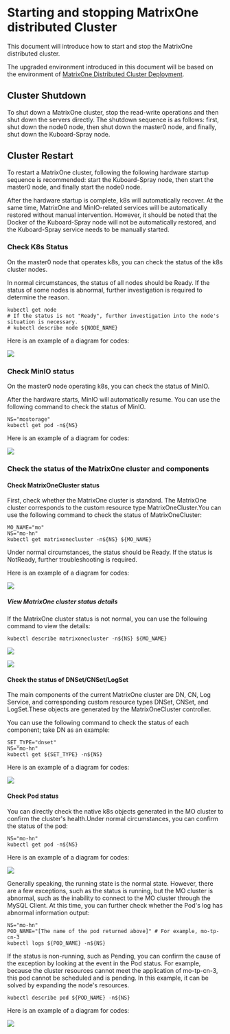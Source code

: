 # Starting and stopping MatrixOne distributed Cluster

This document will introduce how to start and stop the MatrixOne  distributed cluster.

The upgraded environment introduced in this document will be based on the environment of [MatrixOne Distributed Cluster Deployment](deploy-MatrixOne-cluster.md).

## Cluster Shutdown

To shut down a MatrixOne cluster, stop the read-write operations and then shut down the servers directly. The shutdown sequence is as follows: first, shut down the node0 node, then shut down the master0 node, and finally, shut down the Kuboard-Spray node.

## Cluster Restart

To restart a MatrixOne cluster, following the following hardware startup sequence is recommended: start the Kuboard-Spray node, then start the master0 node, and finally start the node0 node.

After the hardware startup is complete, k8s will automatically recover. At the same time, MatrixOne and MinIO-related services will be automatically restored without manual intervention. However, it should be noted that the Docker of the Kuboard-Spray node will not be automatically restored, and the Kuboard-Spray service needs to be manually started.

### Check K8s Status

On the master0 node that operates k8s, you can check the status of the k8s cluster nodes.

In normal circumstances, the status of all nodes should be Ready. If the status of some nodes is abnormal, further investigation is required to determine the reason.

```
kubectl get node
# If the status is not "Ready", further investigation into the node's situation is necessary.
# kubectl describe node ${NODE_NAME}
```

Here is an example of a diagram for codes:

![](https://github.com/matrixorigin/artwork/blob/main/docs/deploy/start-stop-1.png?raw=true)

### Check MinIO status

On the master0 node operating k8s, you can check the status of MinIO.

After the hardware starts, MinIO will automatically resume. You can use the following command to check the status of MinIO.

```
NS="mostorage"
kubectl get pod -n${NS}
```

Here is an example of a diagram for codes:

![](https://github.com/matrixorigin/artwork/blob/main/docs/deploy/start-stop-2.png?raw=true)

### Check the status of the MatrixOne cluster and components

#### Check MatrixOneCluster status

First, check whether the MatrixOne cluster is standard. The MatrixOne cluster corresponds to the custom resource type MatrixOneCluster.You can use the following command to check the status of MatrixOneCluster:

```
MO_NAME="mo"
NS="mo-hn"
kubectl get matrixonecluster -n${NS} ${MO_NAME}
```

Under normal circumstances, the status should be Ready. If the status is NotReady, further troubleshooting is required.

Here is an example of a diagram for codes:

![](https://github.com/matrixorigin/artwork/blob/main/docs/deploy/start-stop-3.png?raw=true)

##### View MatrixOne cluster status details

If the MatrixOne cluster status is not normal, you can use the following command to view the details:

```
kubectl describe matrixonecluster -n${NS} ${MO_NAME}
```

![](https://github.com/matrixorigin/artwork/blob/main/docs/deploy/start-stop-4.png?raw=true)

![](https://github.com/matrixorigin/artwork/blob/main/docs/deploy/start-stop-5.png?raw=true)

#### Check the status of DNSet/CNSet/LogSet

The main components of the current MatrixOne cluster are DN, CN, Log Service, and corresponding custom resource types DNSet, CNSet, and LogSet.These objects are generated by the MatrixOneCluster controller.

You can use the following command to check the status of each component; take DN as an example:

```
SET_TYPE="dnset"
NS="mo-hn"
kubectl get ${SET_TYPE} -n${NS}
```

Here is an example of a diagram for codes:

![](https://github.com/matrixorigin/artwork/blob/main/docs/deploy/start-stop-6.png?raw=true)

#### Check Pod status

You can directly check the native k8s objects generated in the MO cluster to confirm the cluster's health.Under normal circumstances, you can confirm the status of the pod:

```
NS="mo-hn"
kubectl get pod -n${NS}
```

Here is an example of a diagram for codes:

![](https://github.com/matrixorigin/artwork/blob/main/docs/deploy/start-stop-7.png?raw=true)

Generally speaking, the running state is the normal state. However, there are a few exceptions, such as the status is running, but the MO cluster is abnormal, such as the inability to connect to the MO cluster through the MySQL Client. At this time, you can further check whether the Pod's log has abnormal information output:

```
NS="mo-hn"
POD_NAME="[The name of the pod returned above]" # For example, mo-tp-cn-3
kubectl logs ${POD_NAME} -n${NS}
```

If the status is non-running, such as Pending, you can confirm the cause of the exception by looking at the event in the Pod status. For example, because the cluster resources cannot meet the application of mo-tp-cn-3, this pod cannot be scheduled and is pending. In this example, it can be solved by expanding the node's resources.

```
kubectl describe pod ${POD_NAME} -n${NS}
```

Here is an example of a diagram for codes:

![](https://github.com/matrixorigin/artwork/blob/main/docs/deploy/start-stop-8.png?raw=true)

